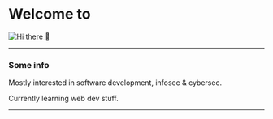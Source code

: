 
# Welcome to 
[![Hi there 👋](https://i.imgur.com/xuXD8R2.png)](https://github.com/Ricozyx/#)
<hr>

### Some info
Mostly interested in software development, infosec & cybersec.

Currently learning web dev stuff. 


<hr>
